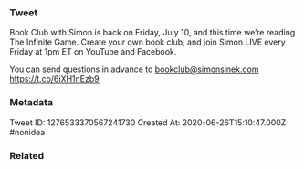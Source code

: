 ### Tweet
Book Club with Simon is back on Friday, July 10, and this time we’re reading The Infinite Game. Create your own book club, and join Simon LIVE every Friday at 1pm ET on YouTube and Facebook.

You can send questions in advance to bookclub@simonsinek.com https://t.co/6iXH1nEzb9

### Metadata
Tweet ID: 1276533370567241730
Created At: 2020-06-26T15:10:47.000Z
#nonidea

### Related

